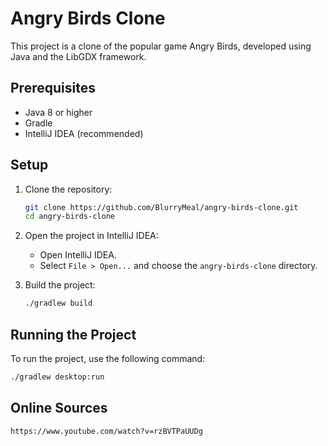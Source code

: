 # Angry Birds Clone

This project is a clone of the popular game Angry Birds, developed using Java and the LibGDX framework.

## Prerequisites

- Java 8 or higher
- Gradle
- IntelliJ IDEA (recommended)

## Setup

1. Clone the repository:
    ```sh
    git clone https://github.com/BlurryMeal/angry-birds-clone.git
    cd angry-birds-clone
    ```

2. Open the project in IntelliJ IDEA:
    - Open IntelliJ IDEA.
    - Select `File > Open...` and choose the `angry-birds-clone` directory.

3. Build the project:
    ```sh
    ./gradlew build
    ```

## Running the Project

To run the project, use the following command:
```sh
./gradlew desktop:run
```


## Online Sources
```
https://www.youtube.com/watch?v=rzBVTPaUUDg
```
